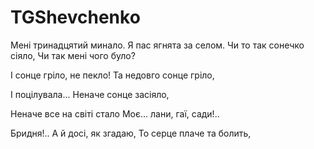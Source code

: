 ﻿# TGShevchenko

Мені тринадцятий минало.
Я пас ягнята за селом.
Чи то так сонечко сіяло,
Чи так мені чого було?







І сонце гріло, не пекло!
Та недовго сонце гріло,














І поцілувала...
Неначе сонце засіяло,


Неначе все на світі стало
Моє... лани, гаї, сади!..


Бридня!.. А й досі, як згадаю,
То серце плаче та болить,


